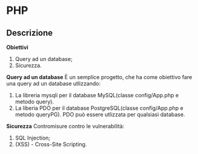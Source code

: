 # PHP

## Descrizione
**Obiettivi**
1. Query ad un database;
2. Sicurezza.

**Query ad un database**
È un semplice progetto, che ha come obiettivo fare una query ad un database utlizzando:
1. La libreria mysqli per il database MySQL(classe config/App.php e metodo query).
2. La liberia PDO per il database PostgreSQL(classe config/App.php e metodo queryPG). PDO può essere utlizzata per qualsiasi database.

**Sicurezza**
Contromisure contro le vulnerabilità:
1. SQL Injection;
2. (XSS) - Cross-Site Scripting.
